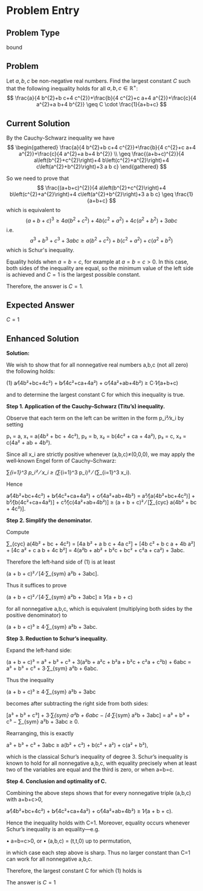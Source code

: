 # Problem Entry

## Problem Type
bound

## Problem
Let $a, b, c$ be non-negative real numbers. Find the largest constant $C$ such that the following inequality holds for all $a, b, c \in \mathbb{R}^{+}$:
$$
\frac{a}{4 b^{2}+b c+4 c^{2}}+\frac{b}{4 c^{2}+c a+4 a^{2}}+\frac{c}{4 a^{2}+a b+4 b^{2}} \geq C \cdot \frac{1}{a+b+c}
$$

## Current Solution
By the Cauchy-Schwarz inequality we have
$$
\begin{gathered}
\frac{a}{4 b^{2}+b c+4 c^{2}}+\frac{b}{4 c^{2}+c a+4 a^{2}}+\frac{c}{4 a^{2}+a b+4 b^{2}} \\
\geq \frac{(a+b+c)^{2}}{4 a\left(b^{2}+c^{2}\right)+4 b\left(c^{2}+a^{2}\right)+4 c\left(a^{2}+b^{2}\right)+3 a b c}
\end{gathered}
$$

So we need to prove that
$$
\frac{(a+b+c)^{2}}{4 a\left(b^{2}+c^{2}\right)+4 b\left(c^{2}+a^{2}\right)+4 c\left(a^{2}+b^{2}\right)+3 a b c} \geq \frac{1}{a+b+c}
$$
which is equivalent to
$$
(a+b+c)^{3} \geq 4 a\left(b^{2}+c^{2}\right)+4 b\left(c^{2}+a^{2}\right)+4 c\left(a^{2}+b^{2}\right)+3 a b c
$$
i.e.
$$
a^{3}+b^{3}+c^{3}+3 a b c \geq a\left(b^{2}+c^{2}\right)+b\left(c^{2}+a^{2}\right)+c\left(a^{2}+b^{2}\right)
$$
which is Schur's inequality.

Equality holds when $a = b = c$, for example at $a = b = c > 0$. In this case, both sides of the inequality are equal, so the minimum value of the left side is achieved and $C = 1$ is the largest possible constant.

Therefore, the answer is $C = 1$. 

## Expected Answer
$C = 1$

## Enhanced Solution
**Solution:**

We wish to show that for all nonnegative real numbers a,b,c (not all zero) the following holds:

  (1)   a⁄(4b²+bc+4c²)  +  b⁄(4c²+ca+4a²)  +  c⁄(4a²+ab+4b²)  ≥  C·1⁄(a+b+c)

and to determine the largest constant C for which this inequality is true.

**Step 1.  Application of the Cauchy–Schwarz (Titu’s) inequality.**

Observe that each term on the left can be written in the form p_i²⁄x_i by setting

  p₁ = a,    x₁ = a(4b² + bc + 4c²),
  p₂ = b,    x₂ = b(4c² + ca + 4a²),
  p₃ = c,    x₃ = c(4a² + ab + 4b²).

Since all x_i are strictly positive whenever (a,b,c)≠(0,0,0), we may apply the well‐known Engel form of Cauchy–Schwarz:

  ∑_{i=1}^3 p_i² ⁄ x_i   ≥   (∑_{i=1}^3 p_i)² ⁄ (∑_{i=1}^3 x_i).

Hence

  a⁄(4b²+bc+4c²)  +  b⁄(4c²+ca+4a²)  +  c⁄(4a²+ab+4b²)
  =   a²⁄[a(4b²+bc+4c²)]  +  b²⁄[b(4c²+ca+4a²)]  +  c²⁄[c(4a²+ab+4b²)]
  ≥  (a + b + c)²  ⁄  [∑_{cyc} a(4b² + bc + 4c²)].

**Step 2.  Simplify the denominator.**

Compute

  ∑_{cyc} a(4b² + bc + 4c²)
  =  [4a b² + a b c + 4a c²]
     + [4b c² + b c a + 4b a²]
     + [4c a² + c a b + 4c b²]
  = 4(a²b + ab² + b²c + bc² + c²a + ca²)  + 3abc.

Therefore the left‐hand side of (1) is at least

  (a + b + c)²  ⁄  [4·∑_{sym} a²b  + 3abc].

Thus it suffices to prove

  (a + b + c)²  ⁄  [4·∑_{sym} a²b  + 3abc]
  ≥  1⁄(a + b + c)

for all nonnegative a,b,c, which is equivalent (multiplying both sides by the positive denominator) to

  (a + b + c)³  ≥  4·∑_{sym} a²b  + 3abc.

**Step 3.  Reduction to Schur’s inequality.**

Expand the left‐hand side:

  (a + b + c)³ = a³ + b³ + c³  + 3(a²b + a²c + b²a + b²c + c²a + c²b)  + 6abc
               = a³ + b³ + c³  + 3·∑_{sym} a²b  + 6abc.

Thus the inequality

  (a + b + c)³  ≥  4·∑_{sym} a²b  + 3abc

becomes after subtracting the right side from both sides:

  [a³ + b³ + c³]  + 3·∑_{sym} a²b  + 6abc
  − [4·∑_{sym} a²b  + 3abc]
  =  a³ + b³ + c³  − ∑_{sym} a²b  + 3abc  ≥  0.

Rearranging, this is exactly

  a³ + b³ + c³  + 3abc  ≥  a(b² + c²)  +  b(c² + a²)  +  c(a² + b²),

which is the classical Schur’s inequality of degree 3.  Schur’s inequality is known to hold for all nonnegative a,b,c, with equality precisely when at least two of the variables are equal and the third is zero, or when a=b=c.

**Step 4.  Conclusion and optimality of C.**

Combining the above steps shows that for every nonnegative triple (a,b,c) with a+b+c>0,

  a⁄(4b²+bc+4c²) + b⁄(4c²+ca+4a²) + c⁄(4a²+ab+4b²)  ≥  1⁄(a + b + c).

Hence the inequality holds with C=1.  Moreover, equality occurs whenever Schur’s inequality is an equality—e.g.

  •  a=b=c>0, or
  •  (a,b,c) = (t,t,0) up to permutation,

in which case each step above is sharp.  Thus no larger constant than C=1 can work for all nonnegative a,b,c.

Therefore, the largest constant C for which (1) holds is

The answer is $C=1$
